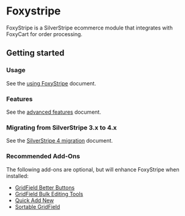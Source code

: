# Foxystripe

FoxyStripe is a SilverStripe ecommerce module that integrates with FoxyCart for order processing.

## Getting started

### Usage

See the [using FoxyStripe](userguide/index.md) document.

### Features

See the [advanced features](userguide/features.md) document.

### Migrating from SilverStripe 3.x to 4.x

See the [SilverStripe 4 migration](userguide/migration.md) document.

### Recommended Add-Ons

The following add-ons are optional, but will enhance FoxyStripe when installed:

*	[GridField Better Buttons](http://addons.silverstripe.org/add-ons/unclecheese/betterbuttons)
*	[GridField Bulk Editing Tools](http://addons.silverstripe.org/add-ons/colymba/gridfield-bulk-editing-tools)
*	[Quick Add New](http://addons.silverstripe.org/add-ons/sheadawson/quickaddnew)
*	[Sortable GridField](http://addons.silverstripe.org/add-ons/undefinedoffset/sortablegridfield)